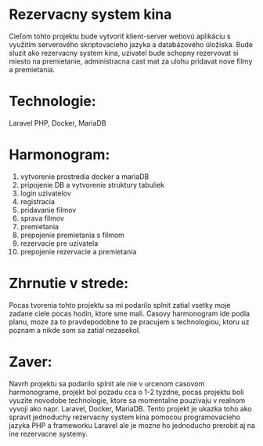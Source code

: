 # Rezervacny system kina
Cieľom tohto projektu bude vytvoriť klient-server webovú aplikáciu s využitím serverového skriptovacieho jazyka a databázového úložiska. Bude sluzit ako rezervacny system kina, uzivatel bude schopny rezervovat si miesto na premietanie, administracna cast mat za ulohu pridavat nove filmy a premietania.

# Technologie:
Laravel PHP, Docker, MariaDB

# Harmonogram:
1. vytvorenie prostredia docker a mariaDB
2. pripojenie DB a vytvorenie struktury tabuliek
3. login uzivatelov
4. registracia
5. pridavanie filmov
6. sprava filmov
7. premietania
8. prepojenie premietania s filmom
9. rezervacie pre uzivatela
10. prepojenie rezervacie a premietania

# Zhrnutie v strede:
Pocas tvorenia tohto projektu sa mi podarilo splnit zatial vsetky moje zadane ciele pocas hodin, ktore sme mali. Casovy harmonogram ide podla planu, moze za to pravdepodobne to ze pracujem s technologiou, ktoru uz poznam a nikde som sa zatial nezasekol.

# Zaver:
Navrh projektu sa podarilo splnit ale nie v urcenom casovom harmonograme, projekt bol pozadu cca o 1-2 tyzdne, pocas projektu boli vyuzite novodobe technologie, ktore sa momentalne pouzivaju v realnom vyvoji ako napr. Laravel, Docker, MariaDB. Tento projekt je ukazka toho ako spravit jednoduchy rezervacny system kina pomocou programovacieho jazyka PHP a frameworku Laravel ale je mozne ho jednoducho prerobit aj na ine rezervacne systemy.

